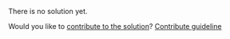 
There is no solution yet.

Would you like to [contribute to the solution](https://github.com/BFEdev/BFE.dev-solutions/blob/main/problem/integer-to-roman_en.md)? [Contribute guideline](https://github.com/BFEdev/BFE.dev-solutions#how-to-contribute)
